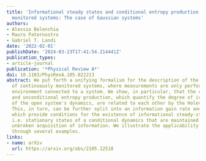```yaml
---
title: 'Informational steady states and conditional entropy production in continuously
  monitored systems: The case of Gaussian systems'
authors:
- Alessio Belenchia
- Mauro Paternostro
- Gabriel T. Landi
date: '2022-02-01'
publishDate: '2024-03-23T17:41:54.214441Z'
publication_types:
- article-journal
publication: '*Physical Review A*'
doi: 10.1103/PhysRevA.105.022213
abstract: We put forth a unifying formalism for the description of the thermodynamics
  of continuously monitored systems, where measurements are only performed on the
  environment connected to a system. We show, in particular, that the conditional
  and unconditional entropy production, which quantify the degree of irreversibility
  of the open system's dynamics, are related to each other by the Holevo quantity.
  This, in turn, can be further split into an information gain rate and loss rate,
  which provide conditions for the existence of informational steady-states (ISSs),
  i.e. stationary states of a conditional dynamics that are maintained owing to the
  unbroken acquisition of information. We illustrate the applicability of our framework
  through several examples.
links:
- name: arXiv
  url: https://arxiv.org/abs/2105.12518
---
```

